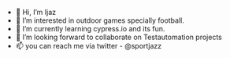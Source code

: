 - 👋 Hi, I’m Ijaz
- 👀 I’m interested in outdoor games specially football.
- 🌱 I’m currently learning cypress.io and its fun. 
- 💞️ I’m looking forward to collaborate on Testautomation projects 
- 📫 you can reach me via twitter - @sportjazz

<!---
alam5/alam5 is a ✨ special ✨ repository because its `README.md` (this file) appears on your GitHub profile.
You can click the Preview link to take a look at your changes.
--->
